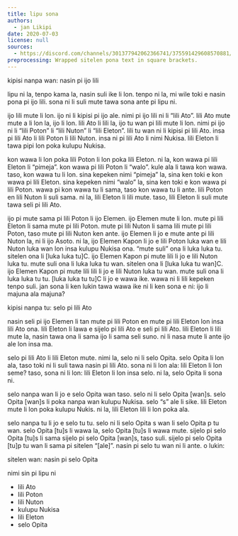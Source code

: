 ```yaml
---
title: lipu sona
authors:
  - jan Likipi
date: 2020-07-03
license: null
sources:
  - https://discord.com/channels/301377942062366741/375591429608570881/728692750043709481
preprocessing: Wrapped sitelen pona text in square brackets.
---
```


kipisi nanpa wan: nasin pi ijo lili

lipu ni la, tenpo kama la, nasin suli ike li lon. tenpo ni la, mi wile toki e nasin pona pi ijo lili. sona ni
li suli mute tawa sona ante pi lipu ni.

ijo lili mute li lon. ijo ni li kipisi pi ijo ale. nimi pi ijo lili ni li “lili Ato”. lili Ato mute mute a li lon la, ijo li lon. lili Ato li lili la, ijo tu wan pi lili mute li lon. nimi pi ijo ni li “lili Poton” li “lili Nuton” li “lili Eleton”. lili tu wan ni li kipisi pi lili Ato. insa pi lili Ato li lili Poton li lili Nuton. insa ni pi lili Ato li nimi Nukisa. lili Eleton li tawa pipi lon poka kulupu Nukisa.

kon wawa li lon poka lili Poton li lon poka lili Eleton. ni la, kon wawa pi lili Eleton li “pimeja”. kon wawa pi lili Poton li “walo”. kule ala li tawa kon wawa. taso, kon wawa tu li lon. sina kepeken nimi “pimeja” la, sina ken toki e kon wawa pi lili Eleton. sina kepeken nimi “walo” la, sina ken toki e kon wawa pi lili Poton. wawa pi kon wawa tu li sama, taso kon wawa tu li ante. lili Poton en lili Nuton li
suli sama. ni la, lili Eleton li lili mute. taso, lili Eleton li suli mute tawa seli pi lili Ato.

ijo pi mute sama pi lili Poton li ijo Elemen. ijo Elemen mute li lon. mute pi lili Eleton li sama mute pi lili Poton. mute pi lili Nuton li sama lili mute pi lili Poton, taso mute pi lili Nuton ken ante. ijo Elemen li jo e mute ante pi lili Nuton la, ni li ijo Asoto. ni la, ijo Elemen Kapon li jo e lili Poton luka wan e lili Nuton luka wan lon insa kulupu Nukisa ona. “mute suli” ona li luka luka tu. sitelen ona li [luka luka tu]C. ijo Elemen Kapon pi mute lili li jo e lili Nuton luka tu. mute suli ona li luka luka tu wan. sitelen ona li [luka luka tu wan]C. ijo Elemen Kapon pi mute lili lili li jo e lili Nuton luka tu wan. mute suli ona li luka luka
tu tu. [luka luka tu tu]C li jo e wawa ike. wawa ni li lili kepeken tenpo suli. jan sona li ken lukin tawa wawa ike ni li ken sona e ni: ijo li majuna ala majuna?

kipisi nanpa tu: selo pi lili Ato

nasin seli pi ijo Elemen li tan mute pi lili Poton en mute pi lili Eleton lon insa lili Ato ona. lili Eleton li lawa e sijelo pi lili Ato e seli pi lili Ato. lili Eleton li lili mute la, nasin tawa ona li sama ijo li sama seli suno. ni li nasa mute li ante ijo ale lon insa ma.

selo pi lili Ato li lili Eleton mute. nimi la, selo ni li selo Opita. selo Opita li lon ala, taso toki ni li suli tawa nasin pi lili Ato. sona ni li lon ala: lili Eleton li lon seme? taso, sona ni li lon: lili Eleton li lon insa selo. ni la, selo Opita li sona ni.

selo nanpa wan li jo e selo Opita wan taso. selo ni li selo Opita [wan]s. selo Opita [wan]s li poka nanpa wan kulupu Nukisa. selo “s” ale li sike. lili Eleton mute li lon poka kulupu Nukis. ni la, lili Eleton lili li lon poka ala.

selo nanpa tu li jo e selo tu tu. selo ni li selo Opita s wan li selo Opita p tu wan. selo Opita [tu]s li wawa la, selo Opita [tu]s li wawa mute. sijelo pi selo Opita [tu]s li sama sijelo pi selo Opita [wan]s, taso suli. sijelo pi selo Opita [tu]p tu wan li sama pi sitelen “[ale]”. nasin pi selo tu wan ni li ante. o lukin:

sitelen wan: nasin pi selo Opita

nimi sin pi lipu ni

* lili Ato
* lili Poton
* lili Nuton
* kulupu Nukisa
* lili Eleton
* selo Opita
